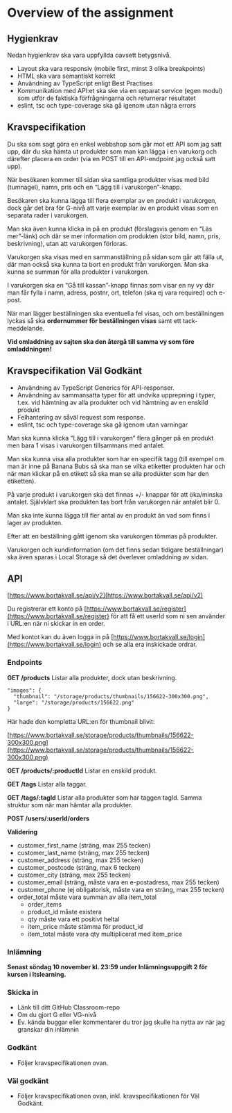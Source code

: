 # Overview of the assignment

## Hygienkrav

Nedan hygienkrav ska vara uppfyllda oavsett betygsnivå.

- Layout ska vara responsiv (mobile first, minst 3 olika breakpoints)
- HTML ska vara semantiskt korrekt
- Användning av TypeScript enligt Best Practises
- Kommunikation med API:et ska ske via en separat service (egen modul) som utför de faktiska förfrågningarna och returnerar resultatet
- eslint, tsc och type-coverage ska gå igenom utan några errors

## Kravspecifikation

Du ska som sagt göra en enkel webbshop som går mot ett API som jag satt upp, där du ska hämta ut produkter som man kan lägga i en varukorg och därefter placera en order (via en POST till en API-endpoint jag också satt upp).

När besökaren kommer till sidan ska samtliga produkter visas med bild (tumnagel), namn, pris och en “Lägg till i varukorgen”-knapp.

Besökaren ska kunna lägga till flera exemplar av en produkt i varukorgen, dock går det bra för G-nivå att varje exemplar av en produkt visas som en separata rader i varukorgen.

Man ska även kunna klicka in på en produkt (förslagsvis genom en “Läs mer”-länk) och där se mer information om produkten (stor bild, namn, pris, beskrivning), utan att varukorgen förloras.

Varukorgen ska visas med en sammanställning på sidan som går att fälla ut, där man också ska kunna ta bort en produkt från varukorgen. Man ska kunna se summan för alla produkter i varukorgen.

I varukorgen ska en “Gå till kassan”-knapp finnas som visar en ny vy där man får fylla i namn, adress, postnr, ort, telefon (ska ej vara required) och e-post.

När man lägger beställningen ska eventuella fel visas, och om beställningen lyckas så ska **ordernummer för beställningen visas** samt ett tack-meddelande.

**Vid omladdning av sajten ska den återgå till samma vy som före omladdningen!**

## Kravspecifikation Väl Godkänt

- Användning av TypeScript Generics för API-responser.
- Användning av sammansatta typer för att undvika upprepning i typer, t.ex. vid hämtning av alla produkter och vid hämtning av en enskild produkt
- Felhantering av såväl request som response.
- eslint, tsc och type-coverage ska gå igenom utan varningar

Man ska kunna klicka “Lägg till i varukorgen” flera gånger på en produkt men bara 1 visas i varukorgen tillsammans med antalet.

Man ska kunna visa alla produkter som har en specifik tagg (till exempel om man är inne på Banana Bubs så ska man se vilka etiketter produkten har och när man klickar på en etikett så ska man se alla produkter som har den etiketten).

På varje produkt i varukorgen ska det finnas +/- knappar för att öka/minska antalet. Självklart ska produkten tas bort från varukorgen när antalet blir 0.

Man ska inte kunna lägga till fler antal av en produkt än vad som finns i lager av produkten.

Efter att en beställning gått igenom ska varukorgen tömmas på produkter.

Varukorgen och kundinformation (om det finns sedan tidigare beställningar) ska även sparas i Local Storage så det överlever omladdning av sidan.

## API

[https://www.bortakvall.se/api/v2](https://www.bortakvall.se/api/v2)

Du registrerar ett konto på [https://www.bortakvall.se/register](https://www.bortakvall.se/register) för att få ett userId som ni sen använder i URL:en när ni skickar in en order.

Med kontot kan du även logga in på [https://www.bortakvall.se/login](https://www.bortakvall.se/login) och se alla era inskickade ordrar.

### Endpoints

**GET /products**
Listar alla produkter, dock utan beskrivning.

```
"images": {
  "thumbnail": "/storage/products/thumbnails/156622-300x300.png",
  "large": "/storage/products/156622.png"
}

```

Här hade den kompletta URL:en för thumbnail blivit:

[https://www.bortakvall.se/storage/products/thumbnails/156622-300x300.png](https://www.bortakvall.se/storage/products/thumbnails/156622-300x300.png)

**GET /products/:productId**
Listar en enskild produkt.

**GET /tags**
Listar alla taggar.

**GET /tags/:tagId**
Listar alla produkter som har taggen tagId. Samma struktur som när man hämtar alla produkter.

**POST /users/:userId/orders**

**Validering**

- customer_first_name (sträng, max 255 tecken)
- customer_last_name (sträng, max 255 tecken)
- customer_address (sträng, max 255 tecken)
- customer_postcode (sträng, max 6 tecken)
- customer_city (sträng, max 255 tecken)
- customer_email (sträng, måste vara en e-postadress, max 255 tecken)
- customer_phone (ej obligatorisk, måste vara en sträng, max 255 tecken)
- order_total måste vara summan av alla item_total
  - order_items
  - product_id måste existera
  - qty måste vara ett positivt heltal
  - item_price måste stämma för product_id
  - item_total måste vara qty multiplicerat med item_price

### Inlämning

**Senast söndag 10 november kl. 23:59 under Inlämningsuppgift 2 för kursen i Itslearning.**

### Skicka in

- Länk till ditt GitHub Classroom-repo
- Om du gjort G eller VG-nivå
- Ev. kända buggar eller kommentarer du tror jag skulle ha nytta av när jag granskar din inlämnin

### Godkänt

- Följer kravspecifikationen ovan.

### Väl godkänt

- Följer kravspecifikationen ovan, inkl. kravspecifikationen för Väl Godkänt.
